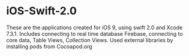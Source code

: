 # iOS-Swift-2.0
These are the applications created for iOS 9, using swift 2.0 and Xcode 7.3.1.
Includes connecting to real time database Firebase, connecting to core data, Table Views, Collection Views.
Used external libraries by installing pods from Cocoapod.org
